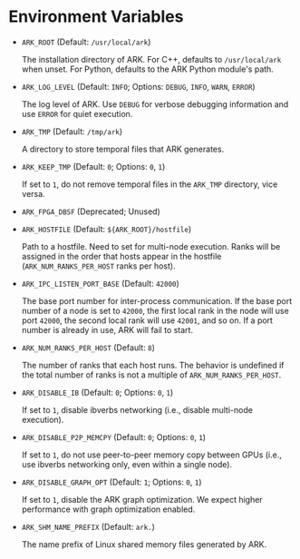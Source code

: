 # Environment Variables

- `ARK_ROOT` (Default: `/usr/local/ark`)

    The installation directory of ARK. For C++, defaults to `/usr/local/ark` when unset. For Python, defaults to the ARK Python module's path.

- `ARK_LOG_LEVEL` (Default: `INFO`; Options: `DEBUG`, `INFO`, `WARN`, `ERROR`)

    The log level of ARK. Use `DEBUG` for verbose debugging information and use `ERROR` for quiet execution.

- `ARK_TMP` (Default: `/tmp/ark`)

    A directory to store temporal files that ARK generates.

- `ARK_KEEP_TMP` (Default: `0`; Options: `0`, `1`)

    If set to `1`, do not remove temporal files in the `ARK_TMP` directory, vice versa.

- `ARK_FPGA_DBSF` (Deprecated; Unused)

- `ARK_HOSTFILE` (Default: `${ARK_ROOT}/hostfile`)

    Path to a hostfile. Need to set for multi-node execution. Ranks will be assigned in the order that hosts appear in the hostfile (`ARK_NUM_RANKS_PER_HOST` ranks per host).

- `ARK_IPC_LISTEN_PORT_BASE` (Default: `42000`)

    The base port number for inter-process communication. If the base port number of a node is set to `42000`, the first local rank in the node will use port `42000`, the second local rank will use `42001`, and so on. If a port number is already in use, ARK will fail to start.

- `ARK_NUM_RANKS_PER_HOST` (Default: `8`)

    The number of ranks that each host runs. The behavior is undefined if the total number of ranks is not a multiple of `ARK_NUM_RANKS_PER_HOST`.

- `ARK_DISABLE_IB` (Default: `0`; Options: `0`, `1`)

    If set to `1`, disable ibverbs networking (i.e., disable multi-node execution).

- `ARK_DISABLE_P2P_MEMCPY` (Default: `0`; Options: `0`, `1`)

    If set to `1`, do not use peer-to-peer memory copy between GPUs (i.e., use ibverbs networking only, even within a single node).

- `ARK_DISABLE_GRAPH_OPT` (Default: `1`; Options: `0`, `1`)

    If set to `1`, disable the ARK graph optimization. We expect higher performance with graph optimization enabled.

- `ARK_SHM_NAME_PREFIX` (Default: `ark.`)

    The name prefix of Linux shared memory files generated by ARK.
